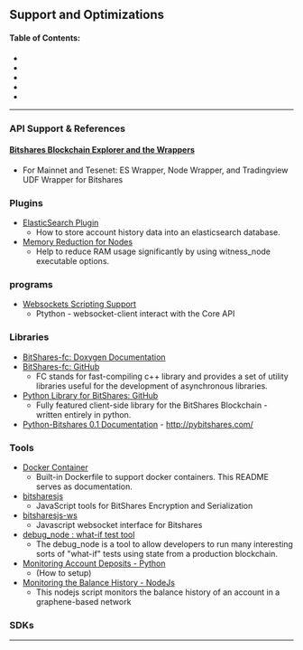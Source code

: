 ## Support and Optimizations

#### Table of Contents:
- 
- 
- 
- 
- 

***

### API Support & References

#### [Bitshares Blockchain Explorer and the Wrappers](../api_support/explorer-wrappers.md#bitshares-blockchain-explorer-and-the-apis)
* For Mainnet and Tesenet: ES Wrapper, Node Wrapper, and Tradingview UDF Wrapper for Bitshares


### Plugins

- [ElasticSearch Plugin](../plugins/elastic_search_plugin.md#elasticsearch-plugin)
  - How to store account history data into an elasticsearch database.
- [Memory Reduction for Nodes](../plugins/nodes_memory_reduction.md#memory-reduction-for-nodes)
  - Help to reduce RAM usage significantly by using witness_node executable options.

### programs

- [Websockets Scripting Support](../program_libraries/websocket_scripting_support.md#websockets-scripting-support)
  - Ptython - websocket-client interact with the Core API

### Libraries
- [BitShares-fc: Doxygen Documentation](http://open-explorer.io/doxygen/fc/)
- [BitShares-fc: GitHub](https://github.com/bitshares/bitshares-fc#fc)
  - FC stands for fast-compiling c++ library and provides a set of utility libraries useful for the development of asynchronous libraries. 
- [Python Library for BitShares: GitHub](https://github.com/bitshares/python-bitshares#python-library-for-bitshares)
  - Fully featured client-side library for the BitShares Blockchain - written entirely in python. 
- [Python-Bitshares 0.1 Documentation](http://docs.pybitshares.com/) - http://pybitshares.com/


### Tools

- [Docker Container](https://github.com/bitshares/bitshares-core/blob/master/README-docker.md)
  -  Built-in Dockerfile to support docker containers. This README serves as documentation.
- [bitsharesjs](https://github.com/bitshares/bitsharesjs#bitsharesjs-bitsharesjs)
  - JavaScript tools for BitShares Encryption and Serialization
- [bitsharesjs-ws](https://github.com/bitshares/bitsharesjs-ws#bitshares-websocket-interface-bitsharesjs-ws)
  - Javascript websocket interface for Bitshares 
- [debug_node : what-if test tool](../sdk_tools/debug_node_whatif_test.md#debug_node--what-if-test-tool)
  - The debug_node is a tool to allow developers to run many interesting sorts of "what-if" tests using state from a production blockchain. 
- [Monitoring Account Deposits - Python](../sdk_tools/monitoring_python.md#monitoring-account-deposits---python)
  - (How to setup)
- [Monitoring the Balance History - NodeJs](../sdk_tools/monitoring_nodejs.md#monitoring-the-balance-history---nodejs)
  - This nodejs script monitors the balance history of an account in a graphene-based network
 
 
### SDKs



***

